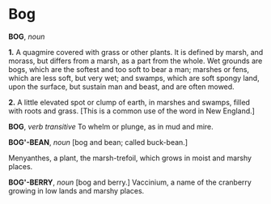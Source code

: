 # Bog

**BOG**, _noun_

**1.** A quagmire covered with grass or other plants. It is defined by marsh, and morass, but differs from a marsh, as a part from the whole. Wet grounds are bogs, which are the softest and too soft to bear a man; marshes or fens, which are less soft, but very wet; and swamps, which are soft spongy land, upon the surface, but sustain man and beast, and are often mowed.

**2.** A little elevated spot or clump of earth, in marshes and swamps, filled with roots and grass. \[This is a common use of the word in New England.\]

**BOG**, _verb transitive_ To whelm or plunge, as in mud and mire.

**BOG'-BEAN**, _noun_ \[bog and bean; called buck-bean.\]

Menyanthes, a plant, the marsh-trefoil, which grows in moist and marshy places.

**BOG'-BERRY**, _noun_ \[bog and berry.\] Vaccinium, a name of the cranberry growing in low lands and marshy places.
